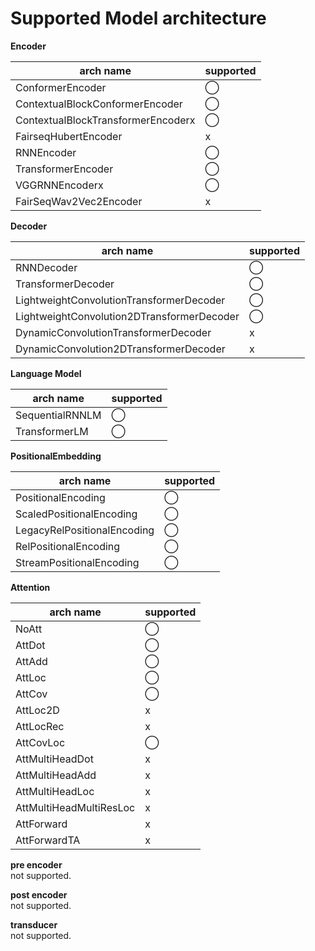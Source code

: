 # Supported Model architecture

**Encoder**

| arch name                          | supported  |
| ---------------------------------- | ---------- |
| ConformerEncoder                   | ◯          |
| ContextualBlockConformerEncoder    | ◯          |
| ContextualBlockTransformerEncoderx | ◯          |
| FairseqHubertEncoder               | x           |
| RNNEncoder                         | ◯          |
| TransformerEncoder                 | ◯          |
| VGGRNNEncoderx                     | ◯          |
| FairSeqWav2Vec2Encoder             | x           |



**Decoder**

| arch name                                  | supported  |
| ------------------------------------------ | ---------- |
| RNNDecoder                                 | ◯          |
| TransformerDecoder                         | ◯          |
| LightweightConvolutionTransformerDecoder   | ◯         |
| LightweightConvolution2DTransformerDecoder | ◯         |
| DynamicConvolutionTransformerDecoder       | x          |
| DynamicConvolution2DTransformerDecoder     | x          |



**Language Model**

| arch name       | supported |
| --------------- | --------- |
| SequentialRNNLM | ◯         |
| TransformerLM   | ◯         |



**PositionalEmbedding**

| arch name                   | supported  |
| --------------------------- | ---------- |
| PositionalEncoding          | ◯          |
| ScaledPositionalEncoding    | ◯          |
| LegacyRelPositionalEncoding | ◯          |
| RelPositionalEncoding       | ◯         |
| StreamPositionalEncoding    | ◯          |



**Attention**

| arch name               | supported |
| ----------------------- | --------- |
| NoAtt                   | ◯         |
| AttDot                  | ◯         |
| AttAdd                  | ◯         |
| AttLoc                  | ◯         |
| AttCov                  | ◯         |
| AttLoc2D                | x         |
| AttLocRec               | x         |
| AttCovLoc               | ◯         |
| AttMultiHeadDot         | x         |
| AttMultiHeadAdd         | x         |
| AttMultiHeadLoc         | x         |
| AttMultiHeadMultiResLoc | x         |
| AttForward              | x         |
| AttForwardTA            | x         |



**pre encoder**  
not supported.

**post encoder**  
not supported.

**transducer**  
not supported.
